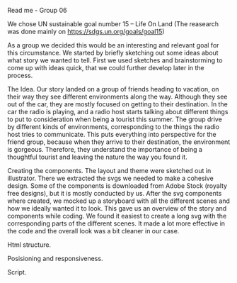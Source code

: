 Read me - Group 06

We chose UN sustainable goal number 15 – Life On Land
(The reasearch was done mainly on https://sdgs.un.org/goals/goal15)

As a group we decided this would be an interesting and relevant goal for this circumstance. We started by briefly sketching out some ideas about what story we wanted to tell. First we used sketches and brainstorming to come up with ideas quick, that we could further develop later in the process.

The Idea.
Our story landed on a group of friends heading to vacation, on their way they see different environments along the way. Although they see out of the car, they are mostly focused on getting to their destination. In the car the radio is playing, and a radio host starts talking about different things to put to consideration when being a tourist this summer. The group drive by different kinds of environments, corresponding to the things the radio host tries to communicate. This puts everything into perspective for the friend group, because when they arrive to their destination, the environment is gorgeous. Therefore, they understand the importance of being a thoughtful tourist and leaving the nature the way you found it. 

Creating the components.
The layout and theme were sketched out in illustrator. There we extracted the svgs we needed to make a cohesive design. Some of the components is downloaded from Adobe Stock (royalty free designs), but it is mostly conducted by us. After the svg components where created, we mocked up a storyboard with all the different scenes and how we ideally wanted it to look. This gave us an overview of the story and components while coding.  We found it easiest to create a long svg with the corresponding parts of the different scenes. It made a lot more effective in the code and the overall look was a bit cleaner in our case. 

Html structure.

Posisioning and responsiveness.

Script.



